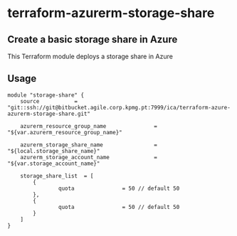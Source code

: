 # terraform-azurerm-storage-share


## Create a basic storage share in Azure

This Terraform module deploys a storage share in Azure

## Usage

```hcl
module "storage-share" {
    source           = "git::ssh://git@bitbucket.agile.corp.kpmg.pt:7999/ica/terraform-azure-azurerm-storage-share.git"

    azurerm_resource_group_name               = "${var.azurerm_resource_group_name}"

    azurerm_storage_share_name                = "${local.storage_share_name}"
    azurerm_storage_account_name              = "${var.storage_account_name}"

    storage_share_list  = [
        {
                quota               = 50 // default 50
        },
        {
                quota               = 50 // default 50
        }
    ]
}
```